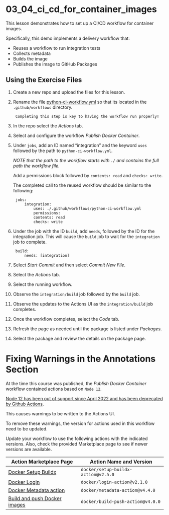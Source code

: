 # 03_04_ci_cd_for_container_images
This lesson demonstrates how to set up a CI/CD workflow for container images.

Specifically, this demo implements a delivery workflow that:
- Reuses a workflow to run integration tests
- Collects metadata
- Builds the image
- Publishes the image to GitHub Packages

## Using the Exercise Files
1. Create a new repo and upload the files for this lesson.
1. Rename the file [python-ci-workflow.yml](.github/workflows/python-ci-workflow.yml) so that its located in the `.github/workflows` directory.

        Completing this step is key to having the workflow run properly!

1. In the repo select the *Actions* tab.
1. Select and configure the workflow *Publish Docker Container*.
1. Under `jobs`, add an ID named “integration” and the keyword `uses` followed by the path to `python-ci-workflow.yml`.

    _NOTE that the path to the workflow starts with `./` and contains the full path the workflow file._

    Add a permissions block followed by `contents: read` and `checks: write`.

    The completed call to the reused workflow should be similar to the following:


        jobs:
            integration:
                uses: ./.github/workflows/python-ci-workflow.yml
                permissions:
                contents: read
                checks: write

1. Under the job with the ID `build`, add `needs`, followed by the ID for the integration job.  This will cause the `build` job to wait for the `integration` job to complete.

        build:
            needs: [integration]

1. Select *Start Commit* and then select *Commit New File*.
1. Select the *Actions* tab.
1. Select the running workflow.
1. Observe the `integration/build` job followed by the `build` job.
1. Observe the updates to the Actions UI as the `integration/build` job completes.
1. Once the workflow completes, select the *Code* tab.
1. Refresh the page as needed until the package is listed under *Packages*.
1. Select the package and review the details on the package page.

# Fixing Warnings in the Annotations Section
At the time this course was published, the *Publish Docker Container* workflow contained actions based on `Node 12`.

[Node 12 has been out of support since April 2022 and has been deprecated by Github Actions](https://github.blog/changelog/2022-09-22-github-actions-all-actions-will-begin-running-on-node16-instead-of-node12/).

This causes warnings to be written to the Actions UI.

To remove these warnings, the version for actions used in this workflow need to be updated.

Update your workflow to use the following actions with the indicated versions.  Also, check the provided Marketplace page to see if newer versions are available.

|Action Marketplace Page|Action Name and Version|
|--|--|
|[Docker Setup Buildx](https://github.com/marketplace/actions/docker-setup-buildx)|`docker/setup-buildx-action@v2.5.0`|
|[Docker Login](https://github.com/marketplace/actions/docker-login)|`docker/login-action@v2.1.0`|
|[Docker Metadata action](https://github.com/marketplace/actions/docker-metadata-action)|`docker/metadata-action@v4.4.0`|
|[Build and push Docker images](https://github.com/marketplace/actions/build-and-push-docker-images)|`docker/build-push-action@v4.0.0`|
